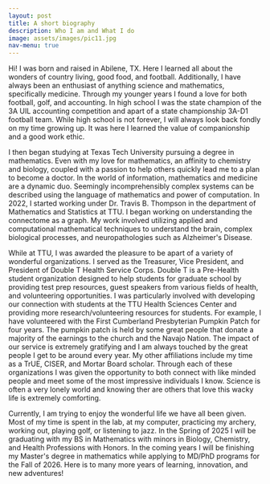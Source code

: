 ```yaml
---
layout: post
title: A short biography
description: Who I am and What I do
image: assets/images/pic11.jpg
nav-menu: true
---
```


Hi! I was born and raised in Abilene, TX. Here I learned all about the wonders of country living, good food, and football. Additionally, I have always been an enthusiast of anything science and mathematics, specifically medicine. Through my younger years I found a love for both football, golf, and accounting. In high school I was the state champion of the 3A UIL accounting competition and apart of a state championship 3A-D1 football team. While high school is not forever, I will always look back fondly on my time growing up. It was here I learned the value of companionship and a good work ethic.

I then began studying at Texas Tech University pursuing a degree in mathematics. Even with my love for mathematics, an affinity to chemistry and biology, coupled with a passion to help others quickly lead me to a plan to become a doctor. In the world of information, mathematics and medicine are a dynamic duo. Seemingly incomprehensibly complex systems can be described using the language of mathematics and power of computation. In 2022, I started working under Dr. Travis B. Thompson in the department of Mathematics and Statistics at TTU. I began working on understanding the connectome as a graph. My work involved utilizing applied and computational mathematical techniques to understand the brain, complex biological processes, and neuropathologies such as Alzheimer's Disease. 

While at TTU, I was awarded the pleasure to be apart of a variety of wonderful organizations. I served as the Treasurer, Vice President, and President of Double T Health Service Corps. Double T is a Pre-Health student organization designed to help students for graduate school by providing test prep resources, guest speakers from various fields of health, and volunteering opportunities. I was particularly involved with developing our connection with students at the TTU Health Sciences Center and providing more research/volunteering resources for students. For example, I have volunteered with the First Cumberland Presbyterian Pumpkin Patch for four years. The pumpkin patch is held by some great people that donate a majority of the earnings to the church and the Navajo Nation. The impact of our service is extremely gratifying and I am always touched by the great people I get to be around every year. My other affiliations include my time as a TrUE, CISER, and Mortar Board scholar. Through each of these organizations I was given the opportunity to both connect with like minded people and meet some of the most impressive individuals I know. Science is often a very lonely world and knowing ther are others that love this wacky life is extremely comforting. 

Currently, I am trying to enjoy the wonderful life we have all been given. Most of my time is spent in the lab, at my computer, practicing my archery, working out, playing golf, or listening to jazz. In the Spring of 2025 I will be graduating with my BS in Mathematics with minors in Biology, Chemistry, and Health Professions with Honors. In the coming years I will be finishing my Master's degree in mathematics while applying to MD/PhD programs for the Fall of 2026. Here is to many more years of learning, innovation, and new adventures!
